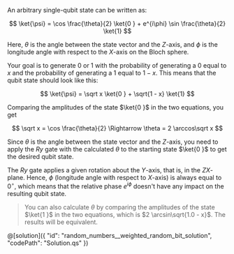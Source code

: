 An arbitrary single-qubit state can be written as:

$$
\ket{\psi} =
    \cos \frac{\theta}{2} \ket{0 } + e^{i\phi}  \sin \frac{\theta}{2} \ket{1}
$$

Here, $\theta$ is the angle between the state vector and the $Z$-axis, and $\phi$ is the longitude angle with respect to the $X$-axis on the Bloch sphere.

Your goal is to generate $0$ or $1$ with the probability of generating a $0$ equal to $x$ and the probability of generating a $1$ equal to $1 - x$. This means that the qubit state should look like this:

$$
\ket{\psi} =
    \sqrt x \ket{0 } + \sqrt{1 - x} \ket{1}
$$

Comparing the amplitudes of the state $\ket{0 }$ in the two equations, you get

$$
\sqrt x = \cos \frac{\theta}{2} \Rightarrow \theta = 2 \arccos\sqrt x
$$

Since $\theta$ is the angle between the state vector and the $Z$-axis, you need to apply the $Ry$ gate with the calculated $\theta$ to the starting state $\ket{0 }$ to get the desired qubit state.

The $Ry$ gate applies a given rotation about the $Y$-axis, that is, in the $ZX$-plane. Hence, $\phi$ (longitude angle with respect to $X$-axis) is always equal to $0^{\circ}$, which means that the relative phase $e^{i\phi}$ doesn't have any impact on the resulting qubit state.

> You can also calculate ${\theta}$ by comparing the amplitudes of the state $\ket{1 }$ in the two equations, which is $2 \arcsin\sqrt{1.0 - x}$. The results will be equivalent.

@[solution]({
    "id": "random_numbers__weighted_random_bit_solution",
    "codePath": "Solution.qs"
})
